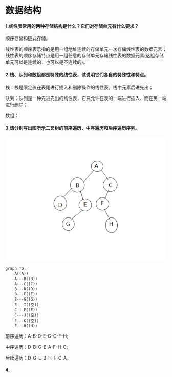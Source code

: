 # 数据结构 
#### 1.线性表常用的两种存储结构是什么？它们对存储单元有什么要求？
顺序存储和链式存储。

线性表的顺序表示指的是用一组地址连续的存储单元一次存储线性表的数据元素；线性表的顺序存储特点是用一组任意的存储单元存储线性表的数据元素(这组存储单元可以是连续的，也可以是不连续的)。

#### 2.栈、队列和数组都是特殊的线性表，试说明它们各自的特殊性和特点。
栈：栈是限定仅在表尾进行插入和删除操作的线性表。栈中元素后进先出；

队列：队列是一种先进先出的线性表，它只允许在表的一端进行插入、而在另一端进行删除；

数组：
#### 3.请分别写出图所示二叉树的前序遍历、中序遍历和后序遍历序列。
![avatar](ds_3.png)

```mermaid
graph TD;
    A((A))
    A---B((B))
    A---C((C))
    B---D((D))
    B---E((E))
    E---G((G))
    E---I((空))
    C---F((F))
    C---J((空))
    F---K((空))
    F---H((H))
```

前序遍历：A-B-D-E-G-C-F-H;

中序遍历：D-B-G-E-A-F-H-C;

后续遍历：D-G-E-B-H-F-C-A。
#### 4.